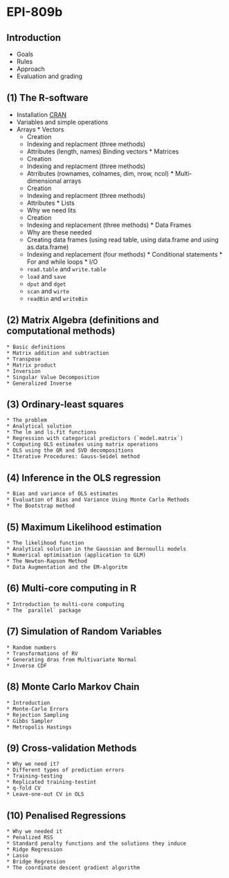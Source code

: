 # EPI-809b


## Introduction 
   * Goals
   * Rules
   * Approach
   * Evaluation and grading

## (1) The R-software
   * Installation [CRAN]()
   * Variables and simple operations
   * Arrays 
   	* Vectors
   		* Creation
   		* Indexing and replacment (three methods)
   		* Attributes (length, names)
   		 Binding vectors
   	* Matrices
   		* Creation
   		* Indexing and replacment (three methods)
   		* Atrributes (rownames, colnames, dim, nrow, ncol)
   	* Multi-dimensional arrays
   		* Creation
   		* Indexing and replacment (three methods)
   		* Attributes
	* Lists
		* Why we need lits
		* Creation
		* Indexing and replacement (three methods)
	* Data Frames	
		* Why are these needed
		* Creating data frames (using read table, using data.frame and using as.data.frame)
		* Indexing and replacement (four methods)
	* Conditional statements
	* For and while loops
	* I/O
		* `read.table`  and `write.table`
		* `load` and `save`
		* `dput` and `dget`
		* `scan` and `wirte`
		* `readBin` and `writeBin`

## (2) Matrix Algebra (definitions and computational methods)
	* Basic definitions
	* Matrix addition and subtraction
	* Transpose
	* Matrix product
	* Inversion
	* Singular Value Decomposition
	* Generalized Inverse
	
## (3) Ordinary-least squares
	* The problem
	* Analytical solution
	* The lm and ls.fit functions
	* Regression with categorical predictors (`model.matrix`)
	* Computing OLS estimates using matrix operations
	* OLS using the QR and SVD decompositions
	* Iterative Procedures: Gauss-Seidel method
	
## (4) Inference in the OLS regression
	* Bias and variance of OLS estimates
	* Evaluation of Bias and Variance Using Monte Carlo Methods
	* The Bootstrap method
	
## (5) Maximum Likelihood estimation
	* The likelihood function
	* Analytical solution in the Gaussian and Bernoulli models
	* Numerical optimisation (application to GLM)
	* The Newton-Rapson Method
	* Data Augmentation and the EM-algoritm

## (6)  Multi-core computing in R
	* Introduction to multi-core computing
	* The `parallel` package

## (7) Simulation of Random Variables
	* Random numbers
	* Transformations of RV
	* Generating dras from Multivariate Normal
	* Inverse CDF
	
## (8) Monte Carlo Markov Chain
	* Introduction
	* Monte-Carlo Errors
	* Rejection Sampling
	* Gibbs Sampler
	* Metropolis Hastings
	
## (9) Cross-validation Methods
	* Why we need it?
	* Different types of prediction errors
	* Training-testing
	* Replicated training-testint
	* q-fold CV
	* Leave-one-out CV in OLS
	
## (10) Penalised Regressions
	* Why we needed it
	* Penalized RSS 
	* Standard penalty functions and the solutions they induce
	* Ridge Regression
	* Lasso
	* Bridge Regression
	* The coordinate descent gradient algorithm 
	
	
	
	
		   		

